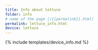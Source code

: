 ```yaml
---
title: Info about lettuce
folder: info
# name of the page (/{{permalink}}.html)
permalink: lettuce_info.html
device: lettuce
---
```

{% include templates/device_info.md %}

